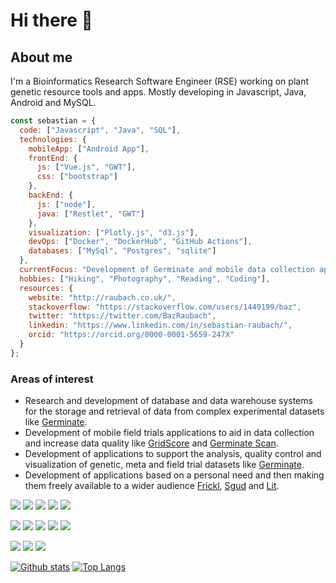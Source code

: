# Hi there 👋

## About me

I'm a Bioinformatics Research Software Engineer (RSE) working on plant genetic resource tools and apps. Mostly developing in Javascript, Java, Android and MySQL.

```javascript
const sebastian = {
  code: ["Javascript", "Java", "SQL"],
  technologies: {
    mobileApp: ["Android App"],
    frontEnd: {
      js: ["Vue.js", "GWT"],
      css: ["bootstrap"]
    },
    backEnd: {
      js: ["node"],
      java: ["Restlet", "GWT"]
    },
    visualization: ["Plotly.js", "d3.js"],
    devOps: ["Docker", "DockerHub", "GitHub Actions"],
    databases: ["MySql", "Postgres", "sqlite"]
  },
  currentFocus: "Development of Germinate and mobile data collection apps",
  hobbies: ["Hiking", "Photography", "Reading", "Coding"],
  resources: {
    website: "http://raubach.co.uk/",
    stackoverflow: "https://stackoverflow.com/users/1449199/baz",
    twitter: "https://twitter.com/BazRaubach",
    linkedin: "https://www.linkedin.com/in/sebastian-raubach/",
    orcid: "https://orcid.org/0000-0001-5659-247X"
  }
};
```

### Areas of interest

- Research and development of database and data warehouse systems for the storage and retrieval of data from complex experimental datasets like [Germinate](https://germinateplatform.github.io/get-germinate/).
- Development of mobile field trials applications to aid in data collection and increase data quality like [GridScore](https://github.com/cropgeeks/gridscore) and [Germinate Scan](https://ics.hutton.ac.uk/get-germinate-scan/).
- Development of applications to support the analysis, quality control and visualization of genetic, meta and field trial datasets like [Germinate](https://germinateplatform.github.io/get-germinate/).
- Development of applications based on a personal need and then making them freely available to a wider audience [Frickl](https://sebastian-raubach.github.io/frickl-web/), [Sgud](https://github.com/sebastian-raubach/sgud-client) and [Lit](https://github.com/sebastian-raubach/lit).


![](https://img.shields.io/badge/Code-Java-informational?style=flat&logo=java&logoColor=white&color=3498db)
![](https://img.shields.io/badge/Code-Javascript-informational?style=flat&logo=javascript&logoColor=white&color=3498db)
![](https://img.shields.io/badge/Code-Vue.js-informational?style=flat&logo=vue.js&logoColor=white&color=3498db)
![](https://img.shields.io/badge/Code-Kotlin-informational?style=flat&logo=kotlin&logoColor=white&color=3498db)
![](https://img.shields.io/badge/Code-MySQL-informational?style=flat&logo=mysql&logoColor=white&color=3498db)

![](https://img.shields.io/badge/Tool-Docker-informational?style=flat&logo=docker&logoColor=white&color=8e44ad)
![](https://img.shields.io/badge/Tool-GitHub-informational?style=flat&logo=github&logoColor=white&color=8e44ad)
![](https://img.shields.io/badge/Tool-GitHub_Actions-informational?style=flat&logo=github-actions&logoColor=white&color=8e44ad)
![](https://img.shields.io/badge/Tool-Webpack-informational?style=flat&logo=webpack&logoColor=white&color=8e44ad)
![](https://img.shields.io/badge/Tool-Gradle-informational?style=flat&logo=gradle&logoColor=white&color=8e44ad)

![](https://img.shields.io/badge/Editor-VSCode-informational?style=flat&logo=visual-studio-code&logoColor=white&color=27ae60)
![](https://img.shields.io/badge/Editor-Intellij_IDEA-informational?style=flat&logo=intellij-idea&logoColor=white&color=27ae60)
![](https://img.shields.io/badge/Editor-Sublime_Text-informational?style=flat&logo=sublime-text&logoColor=white&color=27ae60)


[![Github stats](https://github-readme-stats.vercel.app/api?username=sebastian-raubach&hide=prs&show_icons=true&include_all_commits=true&count_private=true)](https://github.com/anuraghazra/github-readme-stats)
[![Top Langs](https://github-readme-stats.vercel.app/api/top-langs/?username=sebastian-raubach&show_icons=true&layout=compact&langs_count=6)](https://github.com/anuraghazra/github-readme-stats)

